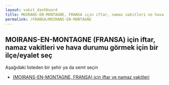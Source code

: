 ```yaml
---
layout: vakit_dashboard
title: MOIRANS-EN-MONTAGNE, FRANSA için iftar, namaz vakitleri ve hava durumu - ilçe/eyalet seç
permalink: /FRANSA/MOIRANS-EN-MONTAGNE
---
```


## MOIRANS-EN-MONTAGNE (FRANSA) için iftar, namaz vakitleri ve hava durumu  görmek için bir ilçe/eyalet seç

Aşağıdaki listeden bir şehir ya da semt seçin

* [ (MOIRANS-EN-MONTAGNE, FRANSA) için iftar ve namaz vakitleri](/FRANSA/MOIRANS-EN-MONTAGNE/)

<script type="text/javascript">
  var GLOBAL_COUNTRY = 'FRANSA';
  var GLOBAL_CITY = 'MOIRANS-EN-MONTAGNE';
  var GLOBAL_STATE = 'MOIRANS-EN-MONTAGNE';
</script>
